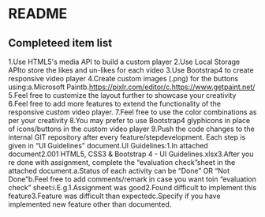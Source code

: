 
# README

## Completeed item list

1.Use HTML5's media API to build a custom player
2.Use Local Storage APIto store the likes and un-likes for each video
3.Use Bootstrap4 to create responsive video player
4.Create custom images (.png) for the buttons using:a.Microsoft Paintb.https://pixlr.com/editor/c.https://www.getpaint.net/
5.Feel free to customize the layout further to showcase your creativity
6.Feel free to add more features to extend the functionality of the responsive custom video player.
7.Feel free to use the color combinations  as per your creativity
8.You may prefer to use Bootstrap4 glyphicons in place of icons/buttons in the custom video player
9.Push the code changes to the internal GIT repository after every feature/stepdevelopment. Each step is given in “UI Guidelines” document.UI Guidelines:1.In attached document2.001 HTML5, CSS3 & Bootstrap 4 - UI Guidelines.xlsx3.After you re done with assignment, complete the “evaluation check”sheet in the attached document.a.Status of each activity can be “Done” OR “Not Done”b.Feel free to add comments/remark in case you want toin “evaluation check” sheet:i.E.g.1.Assignment was good2.Found difficult to implement this feature3.Feature was difficult than expectedc.Specify if you have implemented new feature other than documented.
